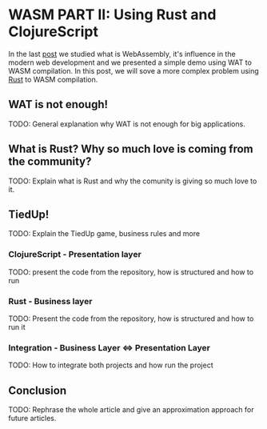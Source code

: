 # WASM PART II: Using Rust and ClojureScript
In the last [post](https://flexiana.com/2021/11/wasm-part-i-what-is-webassembly-reasons-to-take-it-seriously) we studied what is WebAssembly,
it's influence in the modern web development and we presented a simple demo using WAT to WASM compilation. 
In this post, we will sove a more complex problem using [Rust](https://www.rust-lang.org/) to WASM compilation.

## WAT is not enough! 
TODO: General explanation why WAT is not enough for big applications.

## What is Rust? Why so much love is coming from the community?
TODO: Explain what is Rust and why the comunity is giving so much love to it.

## TiedUp!
TODO: Explain the TiedUp game, business rules and more

### ClojureScript - Presentation layer
TODO: present the code from the repository, how is structured and how to run

### Rust - Business layer
TODO: Present the code from the repository, how is structured and how to run it

### Integration - Business Layer <=> Presentation Layer
TODO: How to integrate both projects and how run the project

## Conclusion
TODO: Rephrase the whole article and give an approximation approach for future articles.

